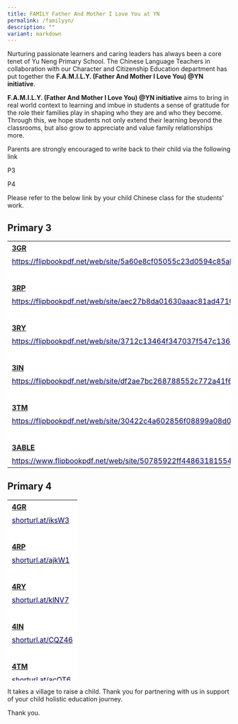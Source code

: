 ```yaml
---
title: FAMILY Father And Mother I Love You at YN
permalink: /familyyn/
description: ""
variant: markdown
---
```

Nurturing passionate learners and caring leaders has always been a core tenet of Yu Neng Primary School. The Chinese Language Teachers in collaboration with our Character and Citizenship Education department has put together the&nbsp;**F.A.M.I.L.Y. (Father And Mother I Love You) @YN initiative**.

**F.A.M.I.L.Y. (Father And Mother I Love You) @YN initiative**&nbsp;aims to bring in real world context to learning and imbue in students a sense of gratitude for the role their families play in shaping who they are and who they become. Through this, we hope students not only extend their learning beyond the classrooms, but also grow to appreciate and value family relationships more.

Parents are strongly encouraged to write back to their child via the following link&nbsp;

P3<br>


P4<br>


Please refer to the below link by your child Chinese class for the students’ work.

**Primary 3**
-------------

<table style="box-sizing: inherit; border-collapse: collapse; border-spacing: 0px; max-width: 100%;"><tbody style="box-sizing: inherit;"><tr style="box-sizing: inherit; background: rgb(255, 255, 255);"><td style="box-sizing: inherit; padding: 5px 10px; background-color: rgb(255, 255, 255);"><strong style="box-sizing: inherit; font-weight: bold;"><u style="box-sizing: inherit;">3GR</u></strong></td></tr><tr style="box-sizing: inherit; background: rgb(230, 230, 230);"><td style="box-sizing: inherit; padding: 5px 10px; background-color: rgb(255, 255, 255);"><a href="https://flipbookpdf.net/web/site/5a60e8cf05055c23d0594c85ab686d353a83320d202208.pdf.html" style="box-sizing: inherit; background-color: transparent; transition: all 0.25s ease-in-out 0s; text-decoration: underline; color: rgb(1, 0, 91);">https://flipbookpdf.net/web/site/5a60e8cf05055c23d0594c85ab686d353a83320d202208.pdf.html</a></td></tr><tr style="box-sizing: inherit; background: rgb(255, 255, 255);"><td style="box-sizing: inherit; padding: 5px 10px; background-color: rgb(255, 255, 255);">&nbsp;</td></tr><tr style="box-sizing: inherit; background: rgb(230, 230, 230);"><td style="box-sizing: inherit; padding: 5px 10px; background-color: rgb(255, 255, 255);"><strong style="box-sizing: inherit; font-weight: bold;"><u style="box-sizing: inherit;">3RP</u></strong></td></tr><tr style="box-sizing: inherit; background: rgb(255, 255, 255);"><td style="box-sizing: inherit; padding: 5px 10px; background-color: rgb(255, 255, 255);"><a href="https://flipbookpdf.net/web/site/aec27b8da01630aaac81ad4710f104d641af2dca202208.pdf.html" style="box-sizing: inherit; background-color: transparent; transition: all 0.25s ease-in-out 0s; text-decoration: underline; color: rgb(1, 0, 91);">https://flipbookpdf.net/web/site/aec27b8da01630aaac81ad4710f104d641af2dca202208.pdf.html</a></td></tr><tr style="box-sizing: inherit; background: rgb(230, 230, 230);"><td style="box-sizing: inherit; padding: 5px 10px; background-color: rgb(255, 255, 255);">&nbsp;</td></tr><tr style="box-sizing: inherit; background: rgb(255, 255, 255);"><td style="box-sizing: inherit; padding: 5px 10px; background-color: rgb(255, 255, 255);"><strong style="box-sizing: inherit; font-weight: bold;"><u style="box-sizing: inherit;">3RY</u></strong></td></tr><tr style="box-sizing: inherit; background: rgb(230, 230, 230);"><td style="box-sizing: inherit; padding: 5px 10px; background-color: rgb(255, 255, 255);"><a href="https://flipbookpdf.net/web/site/3712c13464f347037f547c136cead63feddb4ac6202208.pdf.html" style="box-sizing: inherit; background-color: transparent; transition: all 0.25s ease-in-out 0s; text-decoration: underline; color: rgb(1, 0, 91);">https://flipbookpdf.net/web/site/3712c13464f347037f547c136cead63feddb4ac6202208.pdf.html</a></td></tr><tr style="box-sizing: inherit; background: rgb(255, 255, 255);"><td style="box-sizing: inherit; padding: 5px 10px; background-color: rgb(255, 255, 255);"><strong style="box-sizing: inherit; font-weight: bold;">&nbsp;</strong></td></tr><tr style="box-sizing: inherit; background: rgb(230, 230, 230);"><td style="box-sizing: inherit; padding: 5px 10px; background-color: rgb(255, 255, 255);"><strong style="box-sizing: inherit; font-weight: bold;"><u style="box-sizing: inherit;">3IN</u></strong></td></tr><tr style="box-sizing: inherit; background: rgb(255, 255, 255);"><td style="box-sizing: inherit; padding: 5px 10px; background-color: rgb(255, 255, 255);"><a href="https://flipbookpdf.net/web/site/df2ae7bc268788552c772a41f61e41226eec9ae9202208.pdf.html" style="box-sizing: inherit; background-color: transparent; transition: all 0.25s ease-in-out 0s; text-decoration: underline; color: rgb(1, 0, 91);">https://flipbookpdf.net/web/site/df2ae7bc268788552c772a41f61e41226eec9ae9202208.pdf.html</a></td></tr><tr style="box-sizing: inherit; background: rgb(230, 230, 230);"><td style="box-sizing: inherit; padding: 5px 10px; background-color: rgb(255, 255, 255);"><strong style="box-sizing: inherit; font-weight: bold;">&nbsp;</strong></td></tr><tr style="box-sizing: inherit; background: rgb(255, 255, 255);"><td style="box-sizing: inherit; padding: 5px 10px; background-color: rgb(255, 255, 255);"><strong style="box-sizing: inherit; font-weight: bold;"><u style="box-sizing: inherit;">3TM</u></strong></td></tr><tr style="box-sizing: inherit; background: rgb(230, 230, 230);"><td style="box-sizing: inherit; padding: 5px 10px; background-color: rgb(255, 255, 255);"><a href="https://flipbookpdf.net/web/site/30422c4a602856f08899a08d0839d3eb3457ed46202208.pdf.html" style="box-sizing: inherit; background-color: transparent; transition: all 0.25s ease-in-out 0s; text-decoration: underline; color: rgb(1, 0, 91);">https://flipbookpdf.net/web/site/30422c4a602856f08899a08d0839d3eb3457ed46202208.pdf.html</a></td></tr><tr style="box-sizing: inherit; background: rgb(255, 255, 255);"><td style="box-sizing: inherit; padding: 5px 10px; background-color: rgb(255, 255, 255);"><strong style="box-sizing: inherit; font-weight: bold;">&nbsp;</strong></td></tr><tr style="box-sizing: inherit; background: rgb(230, 230, 230);"><td style="box-sizing: inherit; padding: 5px 10px; background-color: rgb(255, 255, 255);"><strong style="box-sizing: inherit; font-weight: bold;"><u style="box-sizing: inherit;">3ABLE</u></strong></td></tr><tr style="box-sizing: inherit; background: rgb(255, 255, 255);"><td style="box-sizing: inherit; padding: 5px 10px; background-color: rgb(255, 255, 255);"><a href="https://www.flipbookpdf.net/web/site/50785922ff448631815541b01b35d3b3d65fa7f6202208.pdf.html" style="box-sizing: inherit; background-color: transparent; transition: all 0.25s ease-in-out 0s; text-decoration: underline; color: rgb(1, 0, 91);">https://www.flipbookpdf.net/web/site/50785922ff448631815541b01b35d3b3d65fa7f6202208.pdf.html</a></td></tr></tbody></table>

**Primary 4**&nbsp;
--------------

<table style="box-sizing: inherit; border-collapse: collapse; border-spacing: 0px; max-width: 100%; width: 867.995px; height: 408px;"><tbody style="box-sizing: inherit;"><tr style="box-sizing: inherit; background: rgb(255, 255, 255); height: 24px;"><td style="box-sizing: inherit; padding: 5px 10px; background-color: rgb(255, 255, 255); height: 24px;"><strong style="box-sizing: inherit; font-weight: bold;"><u style="box-sizing: inherit;">4GR</u></strong></td></tr><tr style="box-sizing: inherit; background: rgb(230, 230, 230); height: 24px;"><td style="box-sizing: inherit; padding: 5px 10px; background-color: rgb(255, 255, 255); height: 24px;"><a href="http://shorturl.at/iksW3" style="box-sizing: inherit; background-color: transparent; transition: all 0.25s ease-in-out 0s; text-decoration: underline; color: rgb(1, 0, 91);">shorturl.at/iksW3</a></td></tr><tr style="box-sizing: inherit; background: rgb(255, 255, 255); height: 24px;"><td style="box-sizing: inherit; padding: 5px 10px; background-color: rgb(255, 255, 255); height: 24px;">&nbsp;</td></tr><tr style="box-sizing: inherit; background: rgb(230, 230, 230); height: 24px;"><td style="box-sizing: inherit; padding: 5px 10px; background-color: rgb(255, 255, 255); height: 24px;"><strong style="box-sizing: inherit; font-weight: bold;"><u style="box-sizing: inherit;">4RP</u></strong></td></tr><tr style="box-sizing: inherit; background: rgb(255, 255, 255); height: 24px;"><td style="box-sizing: inherit; padding: 5px 10px; background-color: rgb(255, 255, 255); height: 24px;"><a href="http://shorturl.at/ajkW1" style="box-sizing: inherit; background-color: transparent; transition: all 0.25s ease-in-out 0s; text-decoration: underline; color: rgb(1, 0, 91);">shorturl.at/ajkW1</a></td></tr><tr style="box-sizing: inherit; background: rgb(230, 230, 230); height: 24px;"><td style="box-sizing: inherit; padding: 5px 10px; background-color: rgb(255, 255, 255); height: 24px;">&nbsp;</td></tr><tr style="box-sizing: inherit; background: rgb(255, 255, 255); height: 24px;"><td style="box-sizing: inherit; padding: 5px 10px; background-color: rgb(255, 255, 255); height: 24px;"><strong style="box-sizing: inherit; font-weight: bold;"><u style="box-sizing: inherit;">4RY</u></strong></td></tr><tr style="box-sizing: inherit; background: rgb(230, 230, 230); height: 24px;"><td style="box-sizing: inherit; padding: 5px 10px; background-color: rgb(255, 255, 255); height: 24px;"><a href="http://shorturl.at/klNV7" style="box-sizing: inherit; background-color: transparent; transition: all 0.25s ease-in-out 0s; text-decoration: underline; color: rgb(1, 0, 91);">shorturl.at/klNV7</a></td></tr><tr style="box-sizing: inherit; background: rgb(255, 255, 255); height: 24px;"><td style="box-sizing: inherit; padding: 5px 10px; background-color: rgb(255, 255, 255); height: 24px;"><strong style="box-sizing: inherit; font-weight: bold;">&nbsp;</strong></td></tr><tr style="box-sizing: inherit; background: rgb(230, 230, 230); height: 24px;"><td style="box-sizing: inherit; padding: 5px 10px; background-color: rgb(255, 255, 255); height: 24px;"><strong style="box-sizing: inherit; font-weight: bold;"><u style="box-sizing: inherit;">4IN</u></strong></td></tr><tr style="box-sizing: inherit; background: rgb(255, 255, 255); height: 24px;"><td style="box-sizing: inherit; padding: 5px 10px; background-color: rgb(255, 255, 255); height: 24px;"><a href="http://shorturl.at/CQZ46" style="box-sizing: inherit; background-color: transparent; transition: all 0.25s ease-in-out 0s; text-decoration: underline; color: rgb(1, 0, 91);">shorturl.at/CQZ46</a></td></tr><tr style="box-sizing: inherit; background: rgb(230, 230, 230); height: 24px;"><td style="box-sizing: inherit; padding: 5px 10px; background-color: rgb(255, 255, 255); height: 24px;"><strong style="box-sizing: inherit; font-weight: bold;">&nbsp;</strong></td></tr><tr style="box-sizing: inherit; background: rgb(255, 255, 255); height: 24px;"><td style="box-sizing: inherit; padding: 5px 10px; background-color: rgb(255, 255, 255); height: 24px;"><strong style="box-sizing: inherit; font-weight: bold;"><u style="box-sizing: inherit;">4TM</u></strong></td></tr><tr style="box-sizing: inherit; background: rgb(230, 230, 230); height: 24px;"><td style="box-sizing: inherit; padding: 5px 10px; background-color: rgb(255, 255, 255); height: 24px;"><a href="http://shorturl.at/acOT6" style="box-sizing: inherit; background-color: transparent; transition: all 0.25s ease-in-out 0s; text-decoration: underline; color: rgb(1, 0, 91);">shorturl.at/acOT6</a></td></tr><tr style="box-sizing: inherit; background: rgb(255, 255, 255); height: 24px;"><td style="box-sizing: inherit; padding: 5px 10px; background-color: rgb(255, 255, 255); height: 24px;"><strong style="box-sizing: inherit; font-weight: bold;">&nbsp;</strong></td></tr><tr style="box-sizing: inherit; background: rgb(230, 230, 230); height: 24px;"><td style="box-sizing: inherit; padding: 5px 10px; background-color: rgb(255, 255, 255); height: 24px;"><strong style="box-sizing: inherit; font-weight: bold;"><u style="box-sizing: inherit;">4ABLE</u></strong></td></tr><tr style="box-sizing: inherit; background: rgb(255, 255, 255); height: 24px;"><td style="box-sizing: inherit; padding: 5px 10px; background-color: rgb(255, 255, 255); height: 24px;"><a href="http://shorturl.at/imz79" style="box-sizing: inherit; background-color: transparent; transition: all 0.25s ease-in-out 0s; text-decoration: underline; color: rgb(1, 0, 91);">shorturl.at/imz79</a></td></tr></tbody></table>

It takes a village to raise a child. Thank you for partnering with us in support of your child holistic education journey.

Thank you.